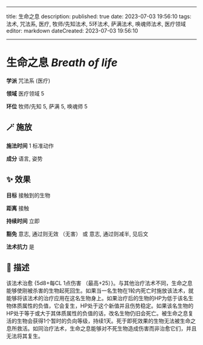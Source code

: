 
---
title: 生命之息
description: 
published: true
date: 2023-07-03 19:56:10
tags: 法术, 咒法系, 医疗, 牧师/先知法术, 5环法术, 萨满法术, 唤魂师法术, 医疗领域
editor: markdown
dateCreated: 2023-07-03 19:56:10

---

# **生命之息** *Breath of life*

**学派** 咒法系 (医疗) 

**领域** 医疗领域 5

**环位** 牧师/先知 5, 萨满 5, 唤魂师 5

## 🪄 施放

**施法时间** 1 标准动作

**成分** 语言, 姿势

## ✨ 效果 

**目标** 接触到的生物 

**距离** 接触  

**持续时间** 立即 

**豁免** 意志, 通过则无效 （无害） 或 意志, 通过则减半, 见后文

**法术抗力** 是

## 📖 描述

该法术治愈 {5d8+每CL 1点伤害 （最高+25）}。与其他治疗法术不同，生命之息能够使刚被杀害的生物起死回生。如果当一名生物在1轮内死亡时施放该法术，就能够将该法术的治疗应用在这名生物身上。如果治疗后的生物的HP为低于该名生物体质属性的负值，它会复生，HP处于这个新值并且伤势稳定。如果该名生物的HP处于等于或大于其体质属性的负值的话，改名生物仍旧会死亡。被生命之息复活的生物会获得1个暂时的负向等级，持续1天。死于即死效果的生物无法被生命之息所救活。如同治疗法术，生命之息能够对不死生物造成伤害而非治愈它们，并且无法将其复生。
    